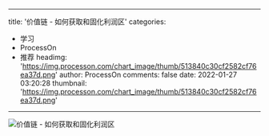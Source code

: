 
---
title: '价值链 - 如何获取和固化利润区'
categories: 
 - 学习
 - ProcessOn
 - 推荐
headimg: 'https://img.processon.com/chart_image/thumb/513840c30cf2582cf76ea37d.png'
author: ProcessOn
comments: false
date: 2022-01-27 03:20:28
thumbnail: 'https://img.processon.com/chart_image/thumb/513840c30cf2582cf76ea37d.png'
---

<div>   
<img class="thumb" alt="价值链 - 如何获取和固化利润区" src="https://img.processon.com/chart_image/thumb/513840c30cf2582cf76ea37d.png" referrerpolicy="no-referrer">
<p></p>  
</div>
            